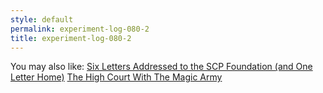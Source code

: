 ```yaml
---
style: default
permalink: experiment-log-080-2
title: experiment-log-080-2
---
```

You may also like:
[Six Letters Addressed to the SCP Foundation (and One Letter Home)](http://scp-wiki.net/six-letters-addressed)
[The High Court With The Magic Army](http://scp-wiki.net/the-high-court-with-the-magic-army)